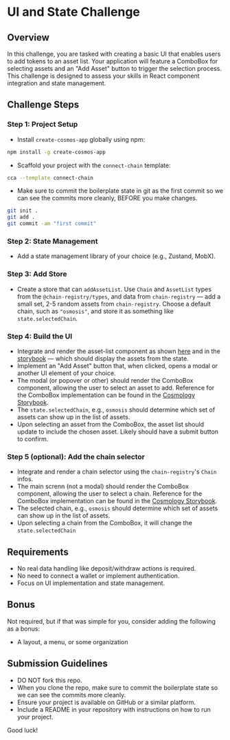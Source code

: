 # UI and State Challenge

## Overview

In this challenge, you are tasked with creating a basic UI that enables users to add tokens to an asset list. Your application will feature a ComboBox for selecting assets and an "Add Asset" button to trigger the selection process. This challenge is designed to assess your skills in React component integration and state management.

## Challenge Steps

### Step 1: Project Setup

- Install `create-cosmos-app` globally using npm:

```bash
npm install -g create-cosmos-app
```

- Scaffold your project with the `connect-chain` template:

```bash
cca --template connect-chain
```

- Make sure to commit the boilerplate state in git as the first commit so we can see the commits more cleanly, BEFORE you make changes.

```bash
git init .
git add .
git commit -am "first commit"
```

### Step 2: State Management

- Add a state management library of your choice (e.g., Zustand, MobX).

### Step 3: Add Store

- Create a store that can `addAssetList`. Use `Chain` and `AssetList` types from the `@chain-registry/types`, and data from `chain-registry` — add a small set, 2-5 random assets from `chain-registry`. Choose a default chain, such as `"osmosis"`, and store it as something like `state.selectedChain`.

### Step 4: Build the UI

- Integrate and render the asset-list component as shown [here](https://cosmology.zone/explorer?category=asset&element=asset-list) and in the [storybook](https://storybook.cosmology.zone/?path=/docs/asset-assetlist--docs) — which should display the assets from the state.
- Implement an "Add Asset" button that, when clicked, opens a modal or another UI element of your choice.
- The modal (or popover or other) should render the ComboBox component, allowing the user to select an asset to add. Reference for the ComboBox implementation can be found in the [Cosmology Storybook](https://storybook.cosmology.zone/?path=/story/combobox--custom-combobox-item).
- The `state.selectedChain`, e.g., `osmosis` should determine which set of assets can show up in the list of assets.
- Upon selecting an asset from the ComboBox, the asset list should update to include the chosen asset. Likely should have a submit button to confirm.

### Step 5 (optional): Add the chain selector

- Integrate and render a chain selector using the `chain-registry`'s `Chain` infos.
- The main screnn (not a modal) should render the ComboBox component, allowing the user to select a chain. Reference for the ComboBox implementation can be found in the [Cosmology Storybook](https://storybook.cosmology.zone/?path=/story/combobox--custom-combobox-item).
- The selected chain, e.g., `osmosis` should determine which set of assets can show up in the list of assets.
- Upon selecting a chain from the ComboBox, it will change the `state.selectedChain`


## Requirements

- No real data handling like deposit/withdraw actions is required.
- No need to connect a wallet or implement authentication.
- Focus on UI implementation and state management.

## Bonus

Not required, but if that was simple for you, consider adding the following as a bonus:

- A layout, a menu, or some organization

## Submission Guidelines

- DO NOT fork this repo.
- When you clone the repo, make sure to commit the boilerplate state so we can see the commits more cleanly.
- Ensure your project is available on GitHub or a similar platform.
- Include a README in your repository with instructions on how to run your project.

Good luck!
